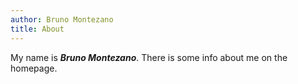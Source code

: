 ```yaml
---
author: Bruno Montezano
title: About
---
```


My name is ***Bruno Montezano***. There is some info about me on the homepage. 